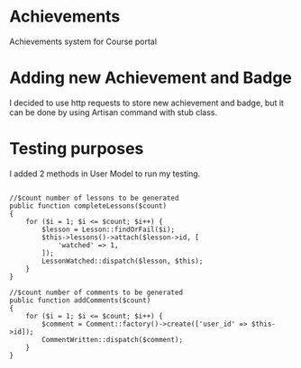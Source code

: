 # Achievements
 Achievements system for Course portal
# Adding new Achievement and Badge
 I decided to use http requests to store new achievement and badge, but it can be done by using Artisan command with stub class.
# Testing purposes
I added 2 methods in User Model to run my testing.

```

//$count number of lessons to be generated
public function completeLessons($count)
{
    for ($i = 1; $i <= $count; $i++) {
        $lesson = Lesson::findOrFail($i);
        $this->lessons()->attach($lesson->id, [
            'watched' => 1,
        ]);
        LessonWatched::dispatch($lesson, $this);
    }
}
```
```
//$count number of comments to be generated
public function addComments($count)
{
    for ($i = 1; $i <= $count; $i++) {
        $comment = Comment::factory()->create(['user_id' => $this->id]);
        CommentWritten::dispatch($comment);
    }
}
```
